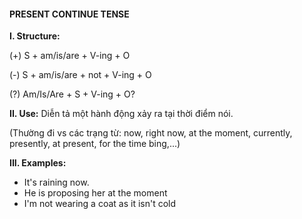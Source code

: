 #### PRESENT CONTINUE TENSE

**I. Structure:**

(+) S + am/is/are + V-ing + O

(-) S + am/is/are + not + V-ing + O

(?) Am/Is/Are + S + V-ing + O?

**II. Use:**
Diễn tả một hành động xảy ra tại thời điểm nói.

(Thường đi vs các trạng từ: now, right now, at the moment, currently, presently, at present, for the time bing,...)

**III. Examples:**

- It's raining now.
- He is proposing her at the moment
- I'm not wearing a coat as it isn't cold